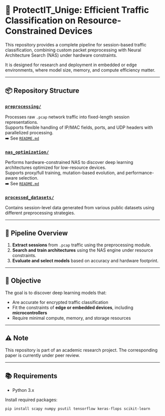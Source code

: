# 🔐 ProtectIT_Unige: Efficient Traffic Classification on Resource-Constrained Devices

This repository provides a complete pipeline for session-based traffic classification, combining custom packet preprocessing with Neural Architecture Search (NAS) under hardware constraints.

It is designed for research and deployment in embedded or edge environments, where model size, memory, and compute efficiency matter.

---

## 📦 Repository Structure

### [`preprocessing/`](./preprocessing/)
Processes raw `.pcap` network traffic into fixed-length session representations.  
Supports flexible handling of IP/MAC fields, ports, and UDP headers with parallelized processing.  
➡️ See [`README.md`](./preprocessing/)

### [`nas_optimization/`](./nas_optimization/)
Performs hardware-constrained NAS to discover deep learning architectures optimized for low-resource devices.  
Supports proxy/full training, mutation-based evolution, and performance-aware selection.  
➡️ See [`README.md`](./nas_optimization/)

### [`processed_datasets/`](./processed_datasets/)
Contains session-level data generated from various public datasets using different preprocessing strategies.

---

## 🧠 Pipeline Overview

1. **Extract sessions** from `.pcap` traffic using the preprocessing module.
2. **Search and train architectures** using the NAS engine under resource constraints.
3. **Evaluate and select models** based on accuracy and hardware footprint.

---

## 🎯 Objective

The goal is to discover deep learning models that:
- Are accurate for encrypted traffic classification
- Fit the constraints of **edge or embedded devices**, including **microcontrollers**
- Require minimal compute, memory, and storage resources

---

## ⚠️ Note

This repository is part of an academic research project. The corresponding paper is currently under peer review.

---

## 📚 Requirements

- Python 3.x

Install required packages:
```bash
pip install scapy numpy psutil tensorflow keras-flops scikit-learn
```
